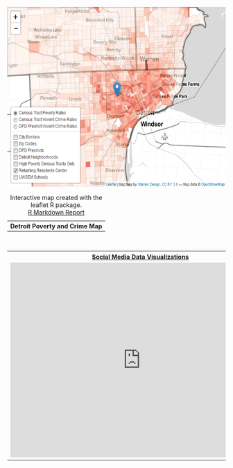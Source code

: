 
<table width="75%" border="0">

<th> Detroit Poverty and Crime Map </th>

<tr>

<a href="http://rpubs.com/sarahschmidt/268691"><img src="https://github.com/saraheschmidt/saraheschmidt.github.io/blob/master/Map.png?raw=true" width="600" height="415" />

<caption>Interactive map created with the leaflet R package. <br> <a href="http://rpubs.com/sarahschmidt/268723"> R Markdown Report </a> </caption>

</tr>

</table>

<br>

<table width="75%" border="0">

<th> Social Media Data Visualizations </th>

<tr>

<td>
<iframe width="600" height="450" src="https://app.powerbi.com/view?r=eyJrIjoiZDM0ZjQ2NjQtNmRlNy00NDJiLWJlZDItMjJkMjBlNjQ0NDdmIiwidCI6ImIxNTJkZTI1LTYxZDMtNDlhMi1hMmY4LTczMWQ2ZTgxNDAyOSIsImMiOjN9" frameborder="0" allowFullScreen="true"></iframe>
</td>

<td>
Data visualizations created with Power BI. Data obtained through Twitter Streaming API, Twitter Analytics, and Facebook Insights.
</td>

</tr>

</table>
